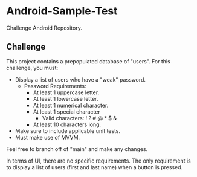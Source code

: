 # Android-Sample-Test

Challenge Android Repository.

## Challenge

This project contains a prepopulated database of "users".  For this challenge, you must:

* Display a list of users who have a "weak" password.
  * Password Requirements:
    * At least 1 uppercase letter.
    * At least 1 lowercase letter.
    * At least 1 numerical character.
    * At least 1 special character
      * Valid characters: ! ? # @ * $ &
    * At least 10 characters long. 
* Make sure to include applicable unit tests.
* Must make use of MVVM.

Feel free to branch off of "main" and make any changes.

In terms of UI, there are no specific requirements.  The only requirement is to display a list of users (first and last name) when a button is pressed. 
